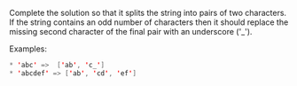 Complete the solution so that it splits the string into pairs of two characters. If the string contains an odd number of characters then it should replace the missing second character of the final pair with an underscore ('_').

Examples:

```scala
* 'abc' =>  ['ab', 'c_']
* 'abcdef' => ['ab', 'cd', 'ef']
```